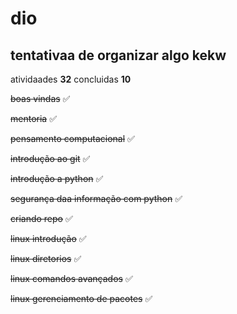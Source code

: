 # dio
## tentativaa de organizar algo kekw



 atividaades **32**
 concluidas **10**      

 <p><s>boas vindas</s>  ✅ </p> 
 <p><s>mentoria</s> ✅ </p> 
 <p><s>pensamento computacional</s>  ✅</p> 
 <p><s>introdução ao git</s>  ✅ </p> 
 <p><s>introdução a python</s>  ✅</p> 
 <p><s>segurança daa informação com python</s> ✅</p> 
 <p><s>criando repo</s> ✅</p> 
 <p><s>linux introdução</s> ✅</p> 
 <p><s>linux diretorios</s> ✅</p>  
 <p><s>linux comandos avançados</s> ✅</p>  
 <p><s>linux gerenciamento de pacotes</s> ✅</p> 